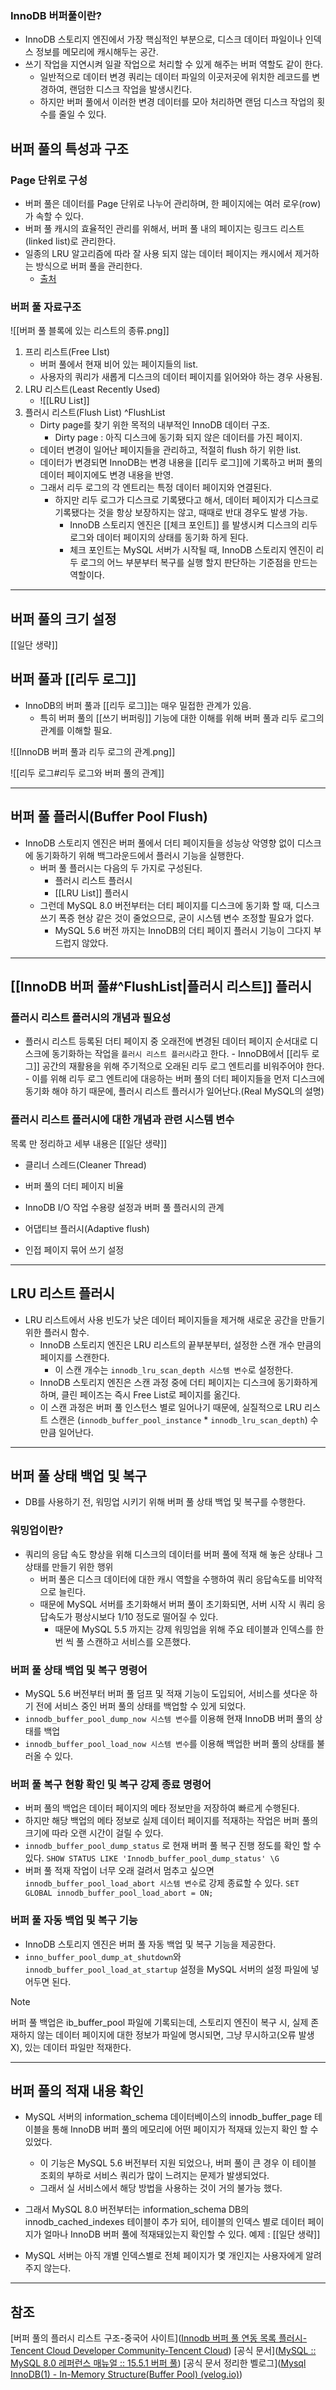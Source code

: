  ### InnoDB 버퍼풀이란?
 - InnoDB 스토리지 엔진에서 가장 핵심적인 부분으로, 디스크 데이터 파일이나 인덱스 정보를 메모리에 캐시해두는 공간.
 - 쓰기 작업을 지연시켜 일괄 작업으로 처리할 수 있게 해주는 버퍼 역할도 같이 한다. 
	 - 일반적으로 데이터 변경 쿼리는 데이터 파일의 이곳저곳에 위치한 레코드를 변경하여, 랜덤한 디스크 작업을 발생시킨다. 
	 - 하지만 버퍼 풀에서 이러한 변경 데이터를 모아 처리하면 랜덤 디스크 작업의 횟수를 줄일 수 있다. 

## 버퍼 풀의 특성과 구조

 ### Page 단위로 구성
 - 버퍼 풀은 데이터를 Page 단위로 나누어 관리하며, 한 페이지에는 여러 로우(row) 가 속할 수 있다. 
 - 버퍼 풀 캐시의 효율적인 관리를 위해서, 버퍼 풀 내의 페이지는 링크드 리스트(linked list)로 관리한다. 
 - 일종의 LRU 알고리즘에 따라 잘 사용 되지 않는 데이터 페이지는 캐시에서 제거하는 방식으로 버퍼 풀을 관리한다.
	 - [출처](https://flashsql.github.io/innodb-doc-kr/blog/innodb/5.1.buffer-pool.html)

 ### 버퍼 풀 자료구조
![[버퍼 풀 블록에 있는 리스트의 종류.png]]
1. 프리 리스트(Free LIst)
	- 버퍼 풀에서 현재 비어 있는 페이지들의 list.
	- 사용자의 쿼리가 새롭게 디스크의 데이터 페이지를 읽어와야 하는 경우 사용됨.
2. LRU 리스트(Least Recently Used)
	- ![[LRU List]]
3. 플러시 리스트(Flush List) ^FlushList
	- Dirty page를 찾기 위한 목적의 내부적인 InnoDB 데이터 구조.
		- Dirty page : 아직 디스크에 동기화 되지 않은 데이터를 가진 페이지. 
	- 데이터 변경이 일어난 페이지들을 관리하고, 적절히 flush 하기 위한 list.
	- 데이터가 변경되면 InnoDB는 변경 내용을 [[리두 로그]]에 기록하고 버퍼 풀의 데이터 페이지에도 변경 내용을 반영.
	- 그래서 리두 로그의 각 엔트리는 특정 데이터 페이지와 연결된다. 
		- 하지만 리두 로그가 디스크로 기록됐다고 해서, 데이터 페이지가 디스크로 기록됐다는 것을 항상 보장하지는 않고, 때때로 반대 경우도 발생 가능.
			- InnoDB 스토리지 엔진은 [[체크 포인트]] 를 발생시켜 디스크의 리두 로그와 데이터 페이지의 상태를 동기화 하게 된다. 
			- 체크 포인트는 MySQL 서버가 시작될 때, InnoDB 스토리지 엔진이 리두 로그의 어느 부분부터 복구를 실행 할지 판단하는 기준점을 만드는 역할이다. 

---

## 버퍼 풀의 크기 설정

[[일단 생략]]

## 버퍼 풀과 [[리두 로그]]
- InnoDB의 버퍼 풀과 [[리두 로그]]는 매우 밀접한 관계가 있음.
	- 특히 버퍼 풀의 [[쓰기 버퍼링]] 기능에 대한 이해를 위해 버퍼 풀과 리두 로그의 관계를 이해할 필요.

![[InnoDB 버퍼 풀과 리두 로그의 관계.png]]

![[리두 로그#리두 로그와 버퍼 풀의 관계]]

---

## 버퍼 풀 플러시(Buffer Pool Flush)

- InnoDB 스토리지 엔진은 버퍼 풀에서 더티 페이지들을 성능상 악영향 없이 디스크에 동기화하기 위해 백그라운드에서 플러시 기능을 실행한다.
	- 버퍼 풀 플러시는 다음의 두 가지로 구성된다.
		- 플러시 리스트 플러시
		- [[LRU List]] 플러시
	 - 그런데 MySQL 8.0 버전부터는 더티 페이지를 디스크에 동기화 할 때, 디스크 쓰기 폭증 현상 같은 것이 줄었으므로, 굳이 시스템 변수 조정할 필요가 없다. 
		 - MySQL 5.6 버전 까지는 InnoDB의 더티 페이지 플러시 기능이 그다지 부드럽지 않았다. 
---
 ## [[InnoDB 버퍼 풀#^FlushList|플러시 리스트]] 플러시
 
 ### 플러시 리스트 플러시의 개념과 필요성
 
- 플러시 리스트 등록된 더티 페이지 중 오래전에 변경된 데이터 페이지 순서대로 디스크에 동기화하는 작업을 `플러시 리스트 플러시`라고 한다.
		- InnoDB에서 [[리두 로그]] 공간의 재활용을 위해 주기적으로 오래된 리두 로그 엔트리를 비워주어야 한다.
		- 이를 위해 리두 로그 엔트리에 대응하는 버퍼 풀의 더티 페이지들을 먼저 디스크에 동기화 해야 하기 때문에, 플러시 리스트 플러시가 일어난다.(Real MySQL의 설명)

 ### 플러시 리스트 플러시에 대한 개념과 관련 시스템 변수

목록 만 정리하고 세부 내용은 [[일단 생략]]

 - 클리너 스레드(Cleaner Thread)


- 버퍼 풀의 더티 페이지 비율

- InnoDB I/O 작업 수용량 설정과 버퍼 풀 플러시의 관계


- 어댑티브 플러시(Adaptive flush)

- 인접 페이지 묶어 쓰기 설정

---

 ## LRU 리스트 플러시

- LRU 리스트에서 사용 빈도가 낮은 데이터 페이지들을 제거해 새로운 공간을 만들기 위한 플러시 함수.
	- InnoDB 스토리지 엔진은 LRU 리스트의 끝부분부터, 설정한 스캔 개수 만큼의 페이지를 스캔한다.
		- 이 스캔 개수는 `innodb_lru_scan_depth 시스템 변수`로 설정한다.
	- InnoDB 스토리지 엔진은 스캔 과정 중에 더티 페이지는 디스크에 동기화하게 하며, 클린 페이즈는 즉시 Free List로 페이지를 옮긴다. 
	- 이 스캔 과정은 버퍼 풀 인스턴스 별로 일어나기 때문에, 실질적으로 LRU 리스트 스캔은 (`innodb_buffer_pool_instance` * `innodb_lru_scan_depth`) 수 만큼 일어난다. 

---

## 버퍼 풀 상태 백업 및 복구
- DB를 사용하기 전, 워밍업 시키기 위해 버퍼 풀 상태 백업 및 복구를 수행한다. 

 ### 워밍업이란?
- 쿼리의 응답 속도 향상을 위해 디스크의 데이터를 버퍼 풀에 적재 해 놓은 상태나 그 상태를 만들기 위한 행위
	- 버퍼 풀은 디스크 데이터에 대한 캐시 역할을 수행하여 쿼리 응답속도를 비약적으로 늘린다. 
	- 때문에 MySQL 서버를 초기화해서 버퍼 풀이 초기화되면, 서버 시작 시 쿼리 응답속도가 평상시보다 1/10 정도로 떨어질 수 있다.
		- 때문에 MySQL 5.5 까지는 강제 워밍업을 위해 주요 테이블과 인덱스를 한 번 씩 풀 스캔하고 서비스를 오픈했다.

 ### 버퍼 풀 상태 백업 및 복구 명령어
- MySQL 5.6 버전부터 버퍼 풀 덤프 및 적재 기능이 도입되어, 서비스를 셧다운 하기 전에 서비스 중인 버퍼 풀의 상태를 백업할 수 있게 되었다.
- `innodb_buffer_pool_dump_now 시스템 변수`를 이용해 현재 InnoDB 버퍼 풀의 상태를 백업
- `innodb_buffer_pool_load_now 시스템 변수`를 이용해 백업한 버퍼 풀의 상태를 불러올 수 있다.

 ### 버퍼 풀 복구 현황 확인 및 복구 강제 종료 명령어
 - 버퍼 풀의 백업은 데이터 페이지의 메타 정보만을 저장하여 빠르게 수행된다.
- 하지만 해당 백업의 메타 정보로 실제 데이터 페이지를 적재하는 작업은 버퍼 풀의 크기에 따라 오랜 시간이 걸릴 수 있다.
- `innodb_buffer_pool_dump_status` 로 현재 버퍼 풀 복구 진행 정도를 확인 할 수 있다.
	``` SHOW STATUS LIKE 'Innodb_buffer_pool_dump_status' \G ```
- 버퍼 풀 적재 작업이 너무 오래 걸려서 멈추고 싶으면 `innodb_buffer_pool_load_abort 시스템 변수`로 강제 종료할 수 있다.
	```SET GLOBAL innodb_buffer_pool_load_abort = ON; ```

 ### 버퍼 풀 자동 백업 및 복구 기능
 - InnoDB 스토리지 엔진은 버퍼 풀 자동 백업 및 복구 기능을 제공한다.
 - `inno_buffer_pool_dump_at_shutdown`와 `innodb_buffer_pool_load_at_startup` 설정을 MySQL 서버의 설정 파일에 넣어두면 된다. 

>[!note]
>버퍼 풀 백업은 ib_buffer_pool 파일에 기록되는데, 스토리지 엔진이 복구 시, 실제 존재하지 않는 데이터 페이지에 대한 정보가 파일에 명시되면, 그냥 무시하고(오류 발생 X), 있는 데이터 파일만 적재한다.

---

## 버퍼 풀의 적재 내용 확인

- MySQL 서버의 information_schema 데이터베이스의 innodb_buffer_page 테이블을 통해 InnoDB 버퍼 풀의 메모리에 어떤 페이지가 적재돼 있는지 확인 할 수 있었다.
	- 이 기능은 MySQL 5.6 버전부터 지원 되었으나, 버퍼 풀이 큰 경우 이 테이블 조회의 부하로 서비스 쿼리가 많이 느려지는 문제가 발생되었다. 
	- 그래서 실 서비스에서 해당 방법을 사용하는 것이 거의 불가능 했다.
- 그래서 MySQL 8.0 버전부터는 information_schema DB의 innodb_cached_indexes 테이블이 추가 되어, 테이블의 인덱스 별로 데이터 페이지가 얼마나 InnoDB 버퍼 풀에 적재돼있는지 확인할 수 있다. 
예제 : [[일단 생략]]

- MySQL 서버는 아직 개별 인덱스별로 전체 페이지가 몇 개인지는 사용자에게 알려주지 않는다.

---






## 참조
[버퍼 풀의 플러시 리스트 구조-중국어 사이트]([Innodb 버퍼 풀 연동 목록 플러시-Tencent Cloud Developer Community-Tencent Cloud](https://cloud.tencent.com/developer/article/1670731))
[공식 문서]([MySQL :: MySQL 8.0 레퍼런스 매뉴얼 :: 15.5.1 버퍼 풀](https://dev.mysql.com/doc/refman/8.0/en/innodb-buffer-pool.html))
[공식 문서 정리한 벨로그]([Mysql InnoDB(1) - In-Memory Structure(Buffer Pool) (velog.io)](https://velog.io/@lpiecel/Mysql-InnoDB1-In-Memory-StructureBuffer-Pool))
